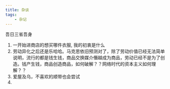 ```yaml
---
title: 杂谈
tags:
    - 杂记
---
```

吾日三省吾身

1. 一开始进商店的想买哪件衣服, 我的初衷是什么
2. 劳动异化之后还是乐哈哈。马克思依旧预测对了，除了劳动价值已经无法简单说明，流行的都是钱生钱，商品交换媒介僭越成为商品，劳动已经不是为了创造。钱产生钱，商品创造商品，如何破解？？网络时代的资本主义如何理解？？
3. 爱屋及乌，不喜欢的顺带也会尝试
4. 
